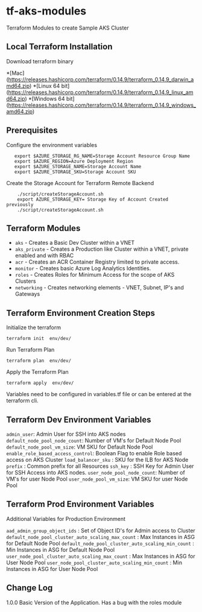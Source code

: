 # tf-aks-modules
Terraform Modules to create Sample AKS Cluster


## Local Terraform Installation

Download terraform binary

*[Mac] (https://releases.hashicorp.com/terraform/0.14.9/terraform_0.14.9_darwin_amd64.zip)
*[Linux 64 bit] (https://releases.hashicorp.com/terraform/0.14.9/terraform_0.14.9_linux_amd64.zip)
*[Windows 64 bit] (https://releases.hashicorp.com/terraform/0.14.9/terraform_0.14.9_windows_amd64.zip)


## Prerequisites

Configure the environment variables

```
   export $AZURE_STORAGE_RG_NAME=Storage Account Resource Group Name
   export $AZURE_REGION=Azure Deployment Region
   export $AZURE_STORAGE_NAME=Storage Account Name
   export $AZURE_STORAGE_SKU=Storage Account SKU
```

Create the Storage Account for Terraform Remote Backend

```
    ./script/createStorageAccount.sh
    export AZURE_STORAGE_KEY= Storage Key of Account Created previously
    ./script/createStorageAccount.sh
```

## Terraform Modules

- `aks` - Creates a Basic Dev Cluster within a VNET
- `aks_private` - Creates a Production like Cluster within a VNET, private enabled and with RBAC
- `acr` - Creates an ACR Container Registry limited to private access.
- `monitor` - Creates basic Azure Log Analytics Identities.
- `roles` - Creates Roles for Minimum Access for the scope of AKS Clusters
- `networking` - Creates networking elements - VNET, Subnet, IP's and Gateways


## Terraform Environment Creation Steps

Initialize the terraform

``` terraform init  env/dev/ ```

Run Terraform Plan

``` terraform plan  env/dev/ ```

Apply the Terraform Plan

``` terraform apply  env/dev/ ```

Variables need to be configured in variables.tf file or can be entered at the terraform cli.

## Terraform Dev Environment Variables

`admin_user`: Admin User for SSH into AKS nodes
`default_node_pool_node_count`: Number of VM's for Default Node Pool
`default_node_pool_vm_size`: VM SKU for Default Node Pool
`enable_role_based_access_control`: Boolean Flag to enable Role based access on AKS Cluster
`load_balancer_sku` : SKU for the ILB for AKS Node
`prefix` : Common prefix for all Resources
`ssh_key` : SSH Key for Admin User for SSH Access into AKS nodes.
`user_node_pool_node_count`: Number of VM's for user Node Pool
`user_node_pool_vm_size`: VM SKU for user Node Pool

## Terraform Prod Environment Variables

Additional Variables for Production Environment

`aad_admin_group_object_ids` : Set of Object ID's for Admin access to Cluster
`default_node_pool_cluster_auto_scaling_max_count` : Max Instances in ASG for Default Node Pool
`default_node_pool_cluster_auto_scaling_min_count` : Min Instances in ASG for Default Node Pool
`user_node_pool_cluster_auto_scaling_max_count` : Max Instances in ASG for User Node Pool
`user_node_pool_cluster_auto_scaling_min_count` : Min Instances in ASG for User Node Pool

## Change Log

1.0.0 Basic Version of the Application. Has a bug with the roles module
